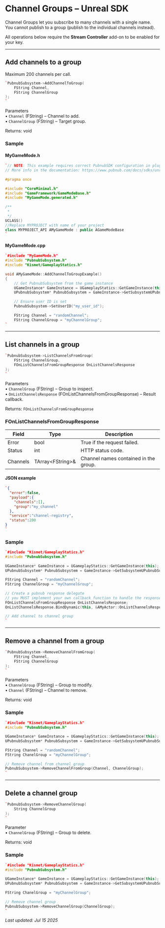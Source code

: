 # Channel Groups – Unreal SDK
Channel Groups let you subscribe to many channels with a single name. You cannot publish to a group (publish to the individual channels instead).

All operations below require the **Stream Controller** add-on to be enabled for your key.

---

## Add channels to a group
Maximum 200 channels per call.

```cpp
`PubnubSubsystem->AddChannelToGroup(  
    FString Channel,   
    FString ChannelGroup  
);  
`
```

Parameters  
• `Channel` (FString) – Channel to add.  
• `ChannelGroup` (FString) – Target group.  

Returns: void

### Sample  
#### MyGameMode.h
```cpp
`// NOTE: This example requires correct PubnubSDK configuration in plugins settings and adding "PubnubLibrary" to PublicDependencyModuleNames in your build.cs  
// More info in the documentation: https://www.pubnub.com/docs/sdks/unreal/api-reference/configuration  
  
#pragma once  
  
#include "CoreMinimal.h"  
#include "GameFramework/GameModeBase.h"  
#include "MyGameMode.generated.h"  
  
/**  
 *   
 */  
UCLASS()  
//Replace MYPROJECT with name of your project  
class MYPROJECT_API AMyGameMode : public AGameModeBase  
`
```

#### MyGameMode.cpp
```cpp
`#include "MyGameMode.h"  
#include "PubnubSubsystem.h"  
#include "Kismet/GameplayStatics.h"  
  
void AMyGameMode::AddChannelToGroupExample()  
{  
	// Get PubnubSubsystem from the game instance  
	UGameInstance* GameInstance = UGameplayStatics::GetGameInstance(this);  
	UPubnubSubsystem* PubnubSubsystem = GameInstance->GetSubsystemUPubnubSubsystem>();  
  
	// Ensure user ID is set  
	PubnubSubsystem->SetUserID("my_user_id");  
  
	FString Channel = "randomChannel";  
	FString ChannelGroup = "myChannelGroup";  
`
```

---

## List channels in a group
```cpp
`PubnubSubsystem->ListChannelsFromGroup(  
    FString ChannelGroup,   
    FOnListChannelsFromGroupResponse OnListChannelsResponse  
);  
`
```

Parameters  
• `ChannelGroup` (FString) – Group to inspect.  
• `OnListChannelsResponse` (FOnListChannelsFromGroupResponse) – Result callback.

Returns: `FOnListChannelsFromGroupResponse`

### FOnListChannelsFromGroupResponse
| Field    | Type                | Description                               |
|----------|---------------------|-------------------------------------------|
| Error    | bool                | True if the request failed.              |
| Status   | int                 | HTTP status code.                        |
| Channels | TArray\<FString\>& | Channel names contained in the group.    |

#### JSON example
```json
`{  
  "error":false,  
  "payload":{  
    "channels":[],  
    "group":"my_channel"  
  },  
  "service":"channel-registry",  
  "status":200  
}  
`
```

### Sample
```cpp
`#include "Kismet/GameplayStatics.h"  
#include "PubnubSubsystem.h"  
  
UGameInstance* GameInstance = UGameplayStatics::GetGameInstance(this);  
UPubnubSubsystem* PubnubSubsystem = GameInstance->GetSubsystemUPubnubSubsystem>();  
  
FString Channel = "randomChannel";  
FString ChannelGroup = "myChannelGroup";  
  
// Create a pubnub response delegate  
// you MUST implement your own callback function to handle the response  
FOnListChannelsFromGroupResponse OnListChannelsResponse;  
OnListChannelsResponse.BindDynamic(this, &AMyActor::OnListChannelsResponse);  
  
// Add channel to channel group  
`
```

---

## Remove a channel from a group
```cpp
`PubnubSubsystem->RemoveChannelFromGroup(  
    FString Channel,   
    FString ChannelGroup  
);  
`
```

Parameters  
• `ChannelGroup` (FString) – Group to modify.  
• `Channel` (FString) – Channel to remove.

Returns: void

### Sample
```cpp
`#include "Kismet/GameplayStatics.h"  
#include "PubnubSubsystem.h"  
  
UGameInstance* GameInstance = UGameplayStatics::GetGameInstance(this);  
UPubnubSubsystem* PubnubSubsystem = GameInstance->GetSubsystemUPubnubSubsystem>();  
  
FString Channel = "randomChannel";  
FString ChanelGroup = "myChannelGroup";  
  
// Remove channel from channel group  
PubnubSubsystem->RemoveChannelFromGroup(Channel, ChannelGroup);  
`
```

---

## Delete a channel group
```cpp
`PubnubSubsystem->RemoveChannelGroup(  
    String ChannelGroup  
);  
`
```

Parameter  
• `ChannelGroup` (FString) – Group to delete.

Returns: void

### Sample
```cpp
`#include "Kismet/GameplayStatics.h"  
#include "PubnubSubsystem.h"  
  
UGameInstance* GameInstance = UGameplayStatics::GetGameInstance(this);  
UPubnubSubsystem* PubnubSubsystem = GameInstance->GetSubsystemUPubnubSubsystem>();  
  
FString ChanelGroup = "myChannelGroup";  
  
// Remove channel group  
PubnubSubsystem->RemoveChannelGroup(ChannelGroup);  
`
```

_Last updated: Jul 15 2025_